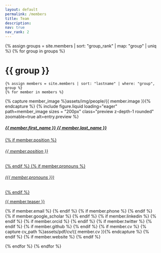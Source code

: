 ```yaml
---
layout: default
permalink: /members
title: Team
description:
nav: true
nav_rank: 2
---
```


{% assign groups = site.members | sort: "group_rank" | map: "group" | uniq %}
{% for group in groups %}
# {{ group }}

    {% assign members = site.members | sort: "lastname" | where: "group", group %}
    {% for member in members %}
<p>
    <div class="card hoverable">
        <div class="row no-gutters">
            <div class="col-sm-3 col-md-2">
            {% capture member_image %}assets/img/people/{{ member.image }}{% endcapture %}
            {%
                include figure.liquid
                loading="eager"
                path=member_image
                sizes = "200px"
                class="preview z-depth-1 rounded"
                zoomable=true
                alt=entry.preview
             %}
            </div>
            <div class="team col-sm-9 col-md-10">
                <div class="card-body">
                    <a href="{{ member.url }}">
                    <h5 class="card-title">{{ member.first_name }} {{ member.last_name }}</h5>
                    {% if member.position %}<h6 class="card-subtitle mb-2 text-muted">{{ member.position }}</h6>{% endif %}
                    {% if member.pronouns %}<h6 class="card-subtitle mb-2 text-muted">({{ member.pronouns }})</h6>{% endif %}
                    <p class="card-text">
                        {{ member.teaser }}
                    </p>
                    </a>
                    {% if member.email %}
                        <a href="mailto:{{ member.email | encode_email }}" class="card-link"><i class="fas fa-envelope"></i></a>
                    {% endif %}
                    {% if member.phone %}
                        <a href="tel:{{ member.phone }}" class="card-link"><i class="fas fa-phone"></i></a>
                    {% endif %}
                    {% if member.google_scholar %}
                        <a href="https://scholar.google.com/citations?user={{ member.google_scholar }}" class="card-link" target="_blank"><i class="ai ai-google-scholar"></i></a>
                    {% endif %}
                    {% if member.linkedin %}
                        <a href="https://linkedin.com/in/{{ member.linkedin }}/" class="card-link" target="_blank"><i class="fab fa-linkedin"></i></a>
                    {% endif %}
                    {% if member.orcid %}
                        <a href="https://orcid.org/{{ member.orcid }}" class="card-link" target="_blank"><i class="fab fa-orcid"></i></a>
                    {% endif %}
                    {% if member.twitter %}
                        <a href="https://twitter.com/{{ member.twitter }}" class="card-link" target="_blank"><i class="fab fa-twitter"></i></a>
                    {% endif %}
                    {% if member.github %}
                        <a href="https://github.com/{{ member.github }}" class="card-link" target="_blank"><i class="fab fa-github"></i></a>
                    {% endif %}
                    {% if member.cv %}
                    {% capture cv_path %}assets/pdf/cv/{{ member.cv }}{% endcapture %}
                        <a href="{{ cv_path | relative_url }}" class="card-link" target="_blank"><i class="ai ai-cv"></i></a>
                    {% endif %}
                    {% if member.website %}
                        <a href="{{ member.website }}" class="card-link" target="_blank"><i class="fas fa-globe"></i></a>
                    {% endif %}
                    <!-- <p class="card-text"> -->
                    <!--     <small class="test-muted"><i class="fas fa-thumbtack"></i> {{ member.address | replace: '<br />', ', ' }}</small> -->
                    <!-- </p> -->
                </div>
            </div>
        </div>
    </div>
</p>
    {% endfor %}
{% endfor %}


